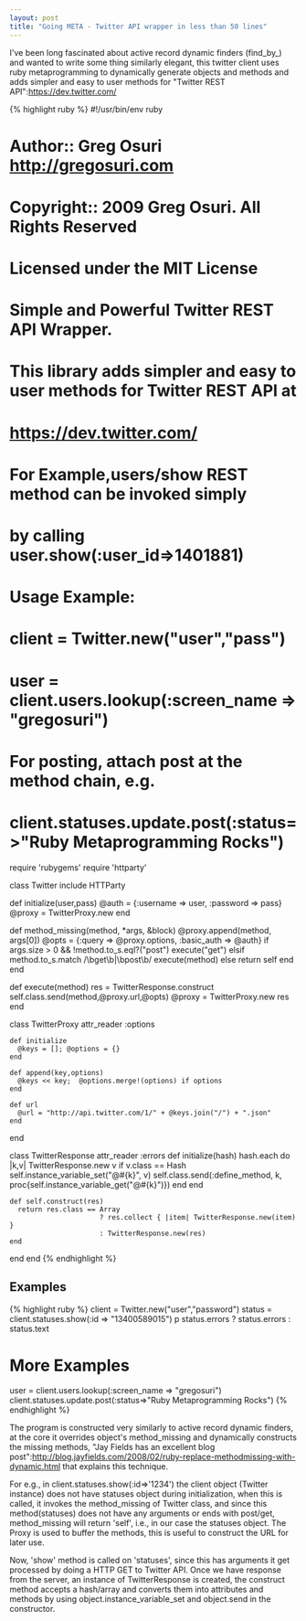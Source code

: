 ```yaml
---
layout: post
title: "Going META - Twitter API wrapper in less than 50 lines"
---
```


I've been long fascinated about active record dynamic finders (find_by_) and wanted to write some thing similarly elegant, this twitter client uses ruby metaprogramming to dynamically generate objects and methods and adds simpler and easy to user methods for "Twitter REST API":https://dev.twitter.com/

{% highlight ruby %}
#!/usr/bin/env ruby

# Author:: Greg Osuri <http://gregosuri.com>
#
# Copyright:: 2009 Greg Osuri. All Rights Reserved
#
# Licensed under the MIT License
# 
# Simple and Powerful Twitter REST API Wrapper.
# This library adds simpler and easy to user methods for Twitter REST API at
# https://dev.twitter.com/
# For Example,users/show REST method can be invoked simply
# by calling user.show(:user_id=>1401881)
# Usage Example:
#   client = Twitter.new("user","pass")
#   user = client.users.lookup(:screen_name => "gregosuri")
# For posting, attach post at the method chain, e.g.
#   client.statuses.update.post(:status=>"Ruby Metaprogramming Rocks")

require 'rubygems'
require 'httparty'

class Twitter
  include HTTParty

  def initialize(user,pass)
    @auth = {:username => user, :password => pass}
    @proxy = TwitterProxy.new
  end
  
  def method_missing(method, *args, &block)
    @proxy.append(method, args[0])
    @opts = {:query => @proxy.options, :basic_auth => @auth}
    if args.size > 0 && !method.to_s.eql?("post")
      execute("get")
    elsif method.to_s.match /\bget\b|\bpost\b/
      execute(method)
    else
      return self
    end
  end
  
  def execute(method)
    res = TwitterResponse.construct self.class.send(method,@proxy.url,@opts)
    @proxy = TwitterProxy.new
    res
  end
  
  class TwitterProxy
    attr_reader :options
    
    def initialize
      @keys = []; @options = {}
    end
    
    def append(key,options)
      @keys << key;  @options.merge!(options) if options 
    end
    
    def url
      @url = "http://api.twitter.com/1/" + @keys.join("/") + ".json"
    end
  end

  class TwitterResponse
    attr_reader :errors
    def initialize(hash)
      hash.each do |k,v|
        TwitterResponse.new v if v.class == Hash
        self.instance_variable_set("@#{k}", v)
        self.class.send(:define_method, k, proc{self.instance_variable_get("@#{k}")})
      end
    end
    
    def self.construct(res)
      return res.class == Array 
                          ? res.collect { |item| TwitterResponse.new(item) } 
                          : TwitterResponse.new(res)
    end
  end
end
{% endhighlight %}

Examples
--------

{% highlight ruby %}
client = Twitter.new("user","password")
status = client.statuses.show(:id => "13400589015") 
p status.errors ? status.errors : status.text

# More Examples
user = client.users.lookup(:screen_name => "gregosuri")
client.statuses.update.post(:status=>"Ruby Metaprogramming Rocks")
{% endhighlight %}

The program is constructed very similarly to active record dynamic finders, at the core it overrides object's method_missing and dynamically constructs the missing methods, "Jay Fields has an excellent blog post":http://blog.jayfields.com/2008/02/ruby-replace-methodmissing-with-dynamic.html that explains this technique.

For e.g., in client.statuses.show(:id=>'1234') the client object (Twitter instance) does not have statuses object during initialization, when this is called, it invokes the method_missing of Twitter class, and since this method(statuses) does not have any arguments or ends with post/get, method_missing will return 'self', i.e., in our case the statuses object. The Proxy is used to buffer the methods, this is useful to construct the URL for later use.

Now, 'show' method is called on 'statuses', since this has arguments it get processed by doing a HTTP GET to Twitter API. Once we have response from the server, an instance of TwitterResponse is created, the construct method accepts a hash/array and converts them into attributes and methods by using object.instance_variable_set and object.send in the constructor.
